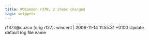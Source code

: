 ```yaml
---
title: WOCommon r378, 2 items changed
tags: snippets
---
```


r1373@cuzco (orig r127): wincent | 2006-11-14 11:55:31 +0100 Update default log file name
